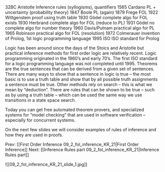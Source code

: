 ﻿32BC    Aristotle		Inference rules (syllogisms), quantifiers
1565     Cardano	PL + uncertainty (probability theory)
1847     Boole		PL (again)
1879     Frege		FOL
1922     Wittgenstein	proof using truth table
1930     Gödel		complete algo for FOL exists
1930     Herbrand	complete algo for FOL (reduce to PL)
1931     Gödel		no complete algo for number theory
1960     Davis/Putnam	practical algo for PL
1965     Robinson	practical algo for FOL (resolution)
1972	   Colmerauer	invention of Prolog, 1st logic programming language
1995     ISO                       ISO standard for Prolog

Logic has been around since the days of the Stoics and Aristotle  but practical inference methods for first order logic are relatively recent.  Logic programming originated in the 1960’s and early 70’s. 
The first ISO standard for a logic programming language was not completed until 1995.
Theorems are the true sentences that can be derived from a given set of  sentences.
There are many ways to show that a sentence in logic is true – the most basic is to use a truth table and show that by all possible truth assignments a sentence must be true. 
Other methods rely on search – this is what we mean by “deduction”.  There are rules that can be shown to be true – such as by using a truth table – which can be used the same way we use transitions in a state space search.

Today you can get free automated theorem provers, and specialized systems for “model checking” that are used in software verification – especially for concurrent systems.

On the next few slides we will consider examples of rules of inference and how they are used in proofs.

Prev: [[First Order Inference 09_2_fol_inference_KR_21|First Order Inference]]
Next: [[Inference Rules part 09_2_fol_inference_KR_21|Inference Rules part]]

![[09_2_fol_inference_KR_21_slide_1.jpg]]
